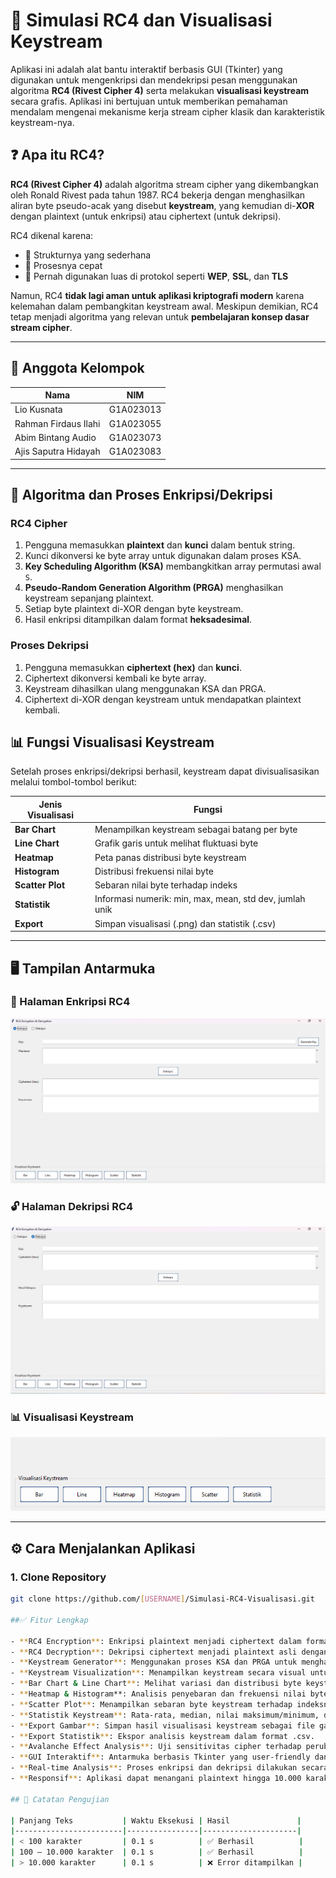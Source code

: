 # 🔐 Simulasi RC4 dan Visualisasi Keystream
Aplikasi ini adalah alat bantu interaktif berbasis GUI (Tkinter) yang digunakan untuk mengenkripsi dan mendekripsi pesan menggunakan algoritma **RC4 (Rivest Cipher 4)** serta melakukan **visualisasi keystream** secara grafis. Aplikasi ini bertujuan untuk memberikan pemahaman mendalam mengenai mekanisme kerja stream cipher klasik dan karakteristik keystream-nya.

## ❓ Apa itu RC4?

**RC4 (Rivest Cipher 4)** adalah algoritma stream cipher yang dikembangkan oleh Ronald Rivest pada tahun 1987. RC4 bekerja dengan menghasilkan aliran byte pseudo-acak yang disebut **keystream**, yang kemudian di-**XOR** dengan plaintext (untuk enkripsi) atau ciphertext (untuk dekripsi).

RC4 dikenal karena:
- 🔹 Strukturnya yang sederhana
- 🔹 Prosesnya cepat
- 🔹 Pernah digunakan luas di protokol seperti **WEP**, **SSL**, dan **TLS**

Namun, RC4 **tidak lagi aman untuk aplikasi kriptografi modern** karena kelemahan dalam pembangkitan keystream awal. Meskipun demikian, RC4 tetap menjadi algoritma yang relevan untuk **pembelajaran konsep dasar stream cipher**.

---
## 👥 Anggota Kelompok
| Nama                    | NIM         |
|-------------------------|-------------|
| Lio Kusnata             | G1A023013   |
| Rahman Firdaus Ilahi    | G1A023055   |
| Abim Bintang Audio      | G1A023073   |
| Ajis Saputra Hidayah    | G1A023083   |

---
## 🧠 Algoritma dan Proses Enkripsi/Dekripsi

### RC4 Cipher
1. Pengguna memasukkan **plaintext** dan **kunci** dalam bentuk string.
2. Kunci dikonversi ke byte array untuk digunakan dalam proses KSA.
3. **Key Scheduling Algorithm (KSA)** membangkitkan array permutasi awal `S`.
4. **Pseudo-Random Generation Algorithm (PRGA)** menghasilkan keystream sepanjang plaintext.
5. Setiap byte plaintext di-XOR dengan byte keystream.
6. Hasil enkripsi ditampilkan dalam format **heksadesimal**.

### Proses Dekripsi
1. Pengguna memasukkan **ciphertext (hex)** dan **kunci**.
2. Ciphertext dikonversi kembali ke byte array.
3. Keystream dihasilkan ulang menggunakan KSA dan PRGA.
4. Ciphertext di-XOR dengan keystream untuk mendapatkan plaintext kembali.

## 📊 Fungsi Visualisasi Keystream

Setelah proses enkripsi/dekripsi berhasil, keystream dapat divisualisasikan melalui tombol-tombol berikut:

| Jenis Visualisasi | Fungsi |
|-------------------|--------|
| **Bar Chart**     | Menampilkan keystream sebagai batang per byte |
| **Line Chart**    | Grafik garis untuk melihat fluktuasi byte |
| **Heatmap**       | Peta panas distribusi byte keystream |
| **Histogram**     | Distribusi frekuensi nilai byte |
| **Scatter Plot**  | Sebaran nilai byte terhadap indeks |
| **Statistik**     | Informasi numerik: min, max, mean, std dev, jumlah unik |
| **Export**        | Simpan visualisasi (.png) dan statistik (.csv) |

---
## 🖥️ Tampilan Antarmuka
### 🔐 Halaman Enkripsi RC4
![Enkripsi RC4](Engkripsi.png)
### 🔓 Halaman Dekripsi RC4
![Dekripsi RC4](Dekripsi.png)
### 📊 Visualisasi Keystream
![Visualisasi](Visualisasi.png)

---
## ⚙️ Cara Menjalankan Aplikasi

### 1. Clone Repository
```bash
git clone https://github.com/[USERNAME]/Simulasi-RC4-Visualisasi.git

##✅ Fitur Lengkap

- **RC4 Encryption**: Enkripsi plaintext menjadi ciphertext dalam format hexadecimal.
- **RC4 Decryption**: Dekripsi ciphertext menjadi plaintext asli dengan kunci yang sama.
- **Keystream Generator**: Menggunakan proses KSA dan PRGA untuk menghasilkan keystream dinamis.
- **Keystream Visualization**: Menampilkan keystream secara visual untuk analisis lebih lanjut.
- **Bar Chart & Line Chart**: Melihat variasi dan distribusi byte keystream dalam bentuk grafik batang dan garis.
- **Heatmap & Histogram**: Analisis penyebaran dan frekuensi nilai byte keystream.
- **Scatter Plot**: Menampilkan sebaran byte keystream terhadap indeksnya.
- **Statistik Keystream**: Rata-rata, median, nilai maksimum/minimum, deviasi standar, dan jumlah byte unik.
- **Export Gambar**: Simpan hasil visualisasi keystream sebagai file gambar (.png).
- **Export Statistik**: Ekspor analisis keystream dalam format .csv.
- **Avalanche Effect Analysis**: Uji sensitivitas cipher terhadap perubahan kecil pada kunci.
- **GUI Interaktif**: Antarmuka berbasis Tkinter yang user-friendly dan mudah dipahami.
- **Real-time Analysis**: Proses enkripsi dan dekripsi dilakukan secara instan saat tombol diklik.
- **Responsif**: Aplikasi dapat menangani plaintext hingga 10.000 karakter dengan waktu respon < 0.1 detik.

## 📌 Catatan Pengujian

| Panjang Teks           | Waktu Eksekusi | Hasil               |
|------------------------|----------------|---------------------|
| < 100 karakter         | 0.1 s          | ✅ Berhasil          |
| 100 – 10.000 karakter  | 0.1 s          | ✅ Berhasil          |
| > 10.000 karakter      | 0.1 s          | ❌ Error ditampilkan |


